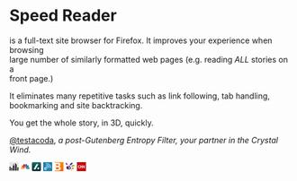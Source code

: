 Speed Reader
============

is a full-text site browser for Firefox.  It improves your experience when browsing   
large number of similarly formatted web pages (e.g. reading *ALL* stories on a   
front page.)  

It eliminates many repetitive tasks such as link following, tab handling,  
bookmarking and site backtracking.  

You get the whole story, in 3D, quickly.   


[@testacoda](https://twitter.com/testacoda "@testacoda"),
   *a post-Gutenberg Entropy Filter, your partner in the Crystal Wind.*   
       
       
       
      

[![gothamist](sites/gothamist.png)](http://gothamist.com/)
[![cnbc](sites/cnbc.png)](http://www.cnbc.com/)
[![slashdot](sites/slashdot.png)](http://slashdot.org/)
[![engadget](sites/engadget.png)](http://www.engadget.com/)
[![bloomberg](sites/bloomberg.png)](http://www.bloomberg.com/news/economy/)
[![thestarmy](sites/thestarmy.png)](http://thestar.com.my/news/nation/)
[![cnn](sites/cnn.png)](http://edition.cnn.com/?hpt=ed_Intl)
<!---
[![hacker news](sites/hackernews.png)](https://news.ycombinator.com/)
--->
